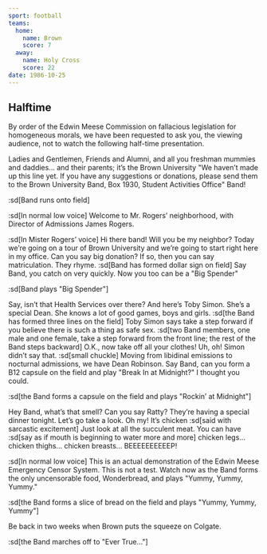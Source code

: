 ```yaml
---
sport: football
teams:
  home:
    name: Brown
    score: 7
  away:
    name: Holy Cross
    score: 22
date: 1986-10-25
---
```


## Halftime

By order of the Edwin Meese Commission on fallacious legislation for homogeneous morals, we have been requested to ask you, the viewing audience, not to watch the following half-time presentation.

Ladies and Gentlemen, Friends and Alumni, and all you freshman mummies and daddies... and their parents; it’s the Brown University "We haven’t made up this line yet. If you have any suggestions or donations, please send them to the Brown University Band, Box 1930, Student Activities Office" Band!

:sd[Band runs onto field]

:sd[In normal low voice] Welcome to Mr. Rogers’ neighborhood, with Director of Admissions James Rogers.

:sd[In Mister Rogers’ voice] Hi there band! Will you be my neighbor? Today we’re going on a tour of Brown University and we’re going to start right here in my office. Can you say big donation? If so, then you can say matriculation. They rhyme. :sd[Band has formed dollar sign on field] Say Band, you catch on very quickly. Now you too can be a "Big Spender"

:sd[Band plays "Big Spender"]

Say, isn’t that Health Services over there? And here’s Toby Simon. She’s a special Dean. She knows a lot of good games, boys and girls. :sd[the Band has formed three lines on the field] Toby Simon says take a step forward if you believe there is such a thing as safe sex. :sd[two Band members, one male and one female, take a step forward from the front line; the rest of the Band steps backward] O.K., now take off all your clothes! Uh, oh! Simon didn’t say that. :sd[small chuckle] Moving from libidinal emissions to nocturnal admissions, we have Dean Robinson. Say Band, can you form a B12 capsule on the field and play "Break In at Midnight?" I thought you could.

:sd[the Band forms a capsule on the field and plays "Rockin’ at Midnight"]

Hey Band, what’s that smell? Can you say Ratty? They’re having a special dinner tonight. Let’s go take a look. Oh my! It’s chicken :sd[said with sarcastic excitement] Just look at all the succulent meat. You can have :sd[say as if mouth is beginning to water more and more] chicken legs... chicken thighs... chicken breasts... BEEEEEEEEEEP!

:sd[In normal low voice] This is an actual demonstration of the Edwin Meese Emergency Censor System. This is not a test. Watch now as the Band forms the only uncensorable food, Wonderbread, and plays "Yummy, Yummy, Yummy."

:sd[the Band forms a slice of bread on the field and plays "Yummy, Yummy, Yummy"]

Be back in two weeks when Brown puts the squeeze on Colgate.

:sd[the Band marches off to "Ever True..."]
